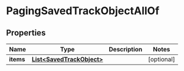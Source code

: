 

# PagingSavedTrackObjectAllOf


## Properties

| Name | Type | Description | Notes |
|------------ | ------------- | ------------- | -------------|
|**items** | [**List&lt;SavedTrackObject&gt;**](SavedTrackObject.md) |  |  [optional] |



